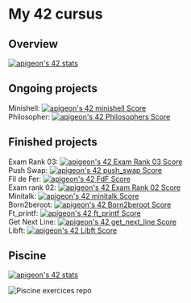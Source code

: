 # My 42 cursus

## Overview
[![apigeon's 42 stats](https://badge42.vercel.app/api/v2/cl6s7rz9200060hmie6brz1kh/stats?cursusId=21&coalitionId=47)](https://profile.intra.42.fr/users/apigeon)

## Ongoing projects
Minishell: [![apigeon's 42 minishell Score](https://badge42.vercel.app/api/v2/cl6s7rz9200060hmie6brz1kh/project/2718869)](https://github.com/Arthur-PI/42_minishell) </br>
Philosopher: [![apigeon's 42 Philosophers Score](https://badge42.vercel.app/api/v2/cl6s7rz9200060hmie6brz1kh/project/2706469)](https://github.com/Arthur-PI/42_philosophers) </br>

## Finished projects
Exam Rank 03: [![apigeon's 42 Exam Rank 03 Score](https://badge42.vercel.app/api/v2/cl6s7rz9200060hmie6brz1kh/project/2706471)]() </br>
Push Swap: [![apigeon's 42 push_swap Score](https://badge42.vercel.app/api/v2/cl6s7rz9200060hmie6brz1kh/project/2601434)](https://github.com/Arthur-PI/42_pushswap) </br>
Fil de Fer: [![apigeon's 42 FdF Score](https://badge42.vercel.app/api/v2/cl6s7rz9200060hmie6brz1kh/project/2601433)](https://github.com/Arthur-PI/42_fdf) </br>
Exam rank 02: [![apigeon's 42 Exam Rank 02 Score](https://badge42.vercel.app/api/v2/cl6s7rz9200060hmie6brz1kh/project/2602088)]() </br>
Minitalk: [![apigeon's 42 minitalk Score](https://badge42.vercel.app/api/v2/cl6s7rz9200060hmie6brz1kh/project/2601432)](https://github.com/Arthur-PI/42_minitalk) </br>
Born2beroot: [![apigeon's 42 Born2beroot Score](https://badge42.vercel.app/api/v2/cl6s7rz9200060hmie6brz1kh/project/2430272)](https://github.com/Arthur-PI/42_born2beroot) </br>
Ft_printf: [![apigeon's 42 ft_printf Score](https://badge42.vercel.app/api/v2/cl6s7rz9200060hmie6brz1kh/project/2430271)](https://github.com/Arthur-PI/42_printf) </br>
Get Next Line: [![apigeon's 42 get_next_line Score](https://badge42.vercel.app/api/v2/cl6s7rz9200060hmie6brz1kh/project/2430270)](https://github.com/Arthur-PI/42_get_next_line) </br>
Libft: [![apigeon's 42 Libft Score](https://badge42.vercel.app/api/v2/cl6s7rz9200060hmie6brz1kh/project/2415386)](https://github.com/Arthur-PI/42_libft) </br>

## Piscine
[![apigeon's 42 stats](https://badge42.vercel.app/api/v2/cl6s7rz9200060hmie6brz1kh/stats?cursusId=9&coalitionId=piscine)](https://profile.intra.42.fr/users/apigeon)

![Piscine exercices repo](https://github.com/Arthur-PI/42_piscine)
